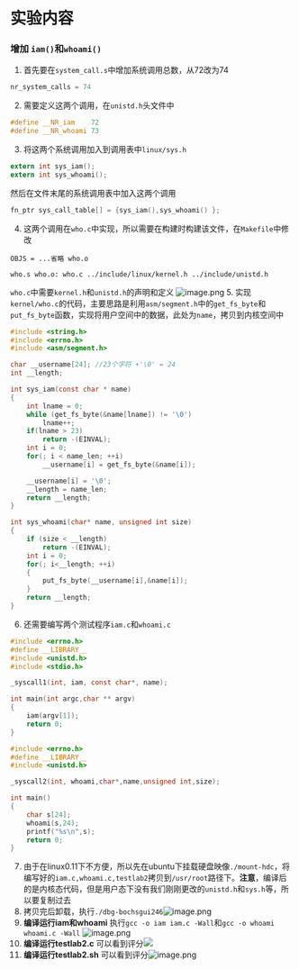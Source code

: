 # 实验内容
### 增加 `iam()`和`whoami()`
1. 首先要在`system_call.s`中增加系统调用总数，从72改为74
```c
nr_system_calls = 74
```
2. 需要定义这两个调用，在`unistd.h`头文件中
```c
#define __NR_iam    72
#define __NR_whoami 73
```
3. 将这两个系统调用加入到调用表中`linux/sys.h`
```C
extern int sys_iam();
extern int sys_whoami();
```
然后在文件末尾的系统调用表中加入这两个调用
```c
fn_ptr sys_call_table[] = {sys_iam(),sys_whoami() };
```
4. 这两个调用在`who.c`中实现，所以需要在构建时构建该文件，在`Makefile`中修改
```
OBJS = ...省略 who.o

who.s who.o: who.c ../include/linux/kernel.h ../include/unistd.h
```
`who.c`中需要`kernel.h`和`unistd.h`的声明和定义
![image.png](https://s2.loli.net/2024/12/17/2A9vI1CoeVjkRzQ.png)
5. 实现`kernel/who.c`的代码，主要思路是利用`asm/segment.h`中的`get_fs_byte`和`put_fs_byte`函数，实现将用户空间中的数据，此处为`name`，拷贝到内核空间中
```c
#include <string.h>
#include <errno.h>
#include <asm/segment.h>

char __username[24]; //23个字符 +'\0' = 24
int __length;

int sys_iam(const char * name)
{
	int lname = 0;
	while (get_fs_byte(&name[lname]) != '\0')
		lname++;
	if(lname > 23)
		return -(EINVAL);
	int i = 0;
	for(; i < name_len; ++i)
		__username[i] = get_fs_byte(&name[i]);

	__username[i] = '\0';
	__length = name_len;
	return __length;
}

int sys_whoami(char* name, unsigned int size)
{ 	
	if (size < __length)
		return -(EINVAL);
	int i = 0;
	for(; i<__length; ++i)
	{
		put_fs_byte(__username[i],&name[i]);
	}
	return __length;
}
```
6. 还需要编写两个测试程序`iam.c`和`whoami.c`
```c
#include <errno.h>
#define __LIBRARY__
#include <unistd.h>
#include <stdio.h>

_syscall1(int, iam, const char*, name);

int main(int argc,char ** argv)
{
	iam(argv[1]);
	return 0;
}
```

```c
#include <errno.h>
#define __LIBRARY__
#include <unistd.h>

_syscall2(int, whoami,char*,name,unsigned int,size);

int main()
{
	char s[24];
	whoami(s,24);
	printf("%s\n",s);
	return 0;
}
```
7. 由于在linux0.11下不方便，所以先在ubuntu下挂载硬盘映像`./mount-hdc`，将编写好的`iam.c,whoami.c,testlab2`拷贝到`/usr/root`路径下。**注意**，编译后的是内核态代码，但是用户态下没有我们刚刚更改的`unistd.h`和`sys.h`等，所以要复制过去
8. 拷贝完后卸载，执行`./dbg-bochsgui246`![image.png](https://s2.loli.net/2024/12/17/u1wZiIUlRr4BsOa.png)
9. **编译运行iam和whoami**
   执行`gcc -o iam iam.c -Wall`和`gcc -o whoami whoami.c -Wall`
   ![image.png](https://s2.loli.net/2024/12/17/6EhZnikqvYIw7Vp.png)
10. **编译运行testlab2.c**
	可以看到评分![](https://s2.loli.net/2024/12/17/PRGMgHSiBI82qDy.png)
11. **编译运行testlab2.sh**
    可以看到评分![image.png](https://s2.loli.net/2024/12/17/61UkJcYtlF5mVMH.png)
